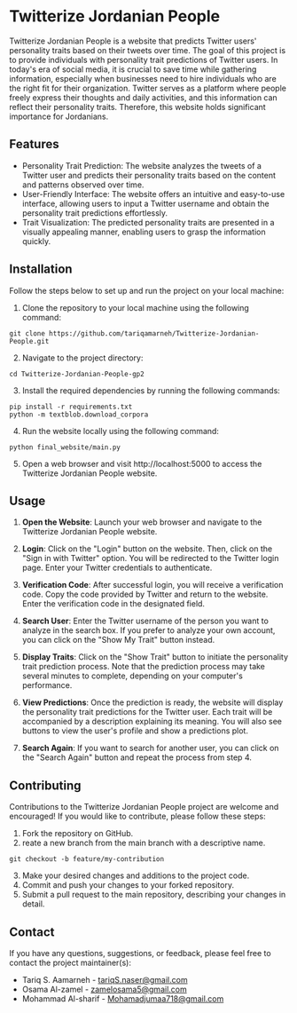 # Twitterize Jordanian People

Twitterize Jordanian People is a website that predicts Twitter users' personality traits based on their tweets over time. The goal of this project is to provide individuals with personality trait predictions of Twitter users. In today's era of social media, it is crucial to save time while gathering information, especially when businesses need to hire individuals who are the right fit for their organization. Twitter serves as a platform where people freely express their thoughts and daily activities, and this information can reflect their personality traits. Therefore, this website holds significant importance for Jordanians.

## Features
* Personality Trait Prediction: The website analyzes the tweets of a Twitter user and predicts their personality traits based on the content and patterns observed over time.
* User-Friendly Interface: The website offers an intuitive and easy-to-use interface, allowing users to input a Twitter username and obtain the personality trait predictions effortlessly.
* Trait Visualization: The predicted personality traits are presented in a visually appealing manner, enabling users to grasp the information quickly.

## Installation

Follow the steps below to set up and run the project on your local machine:
1. Clone the repository to your local machine using the following command:
```
git clone https://github.com/tariqamarneh/Twitterize-Jordanian-People.git
```
2. Navigate to the project directory:
```
cd Twitterize-Jordanian-People-gp2
```
3. Install the required dependencies by running the following commands:
```
pip install -r requirements.txt
python -m textblob.download_corpora
```
4. Run the website locally using the following command:
```
python final_website/main.py
```
5. Open a web browser and visit http://localhost:5000 to access the Twitterize Jordanian People website.

## Usage
1. **Open the Website**: Launch your web browser and navigate to the Twitterize Jordanian People website.

2. **Login**: Click on the "Login" button on the website. Then, click on the "Sign in with Twitter" option. You will be redirected to the Twitter login page. Enter your Twitter credentials to authenticate.

3. **Verification Code**: After successful login, you will receive a verification code. Copy the code provided by Twitter and return to the website. Enter the verification code in the designated field.

4. **Search User**: Enter the Twitter username of the person you want to analyze in the search box. If you prefer to analyze your own account, you can click on the "Show My Trait" button instead.

5. **Display Traits**: Click on the "Show Trait" button to initiate the personality trait prediction process. Note that the prediction process may take several minutes to complete, depending on your computer's performance.

6. **View Predictions**: Once the prediction is ready, the website will display the personality trait predictions for the Twitter user. Each trait will be accompanied by a description explaining its meaning. You will also see buttons to view the user's profile and show a predictions plot.

7. **Search Again**: If you want to search for another user, you can click on the "Search Again" button and repeat the process from step 4.

## Contributing
Contributions to the Twitterize Jordanian People project are welcome and encouraged! If you would like to contribute, please follow these steps:
1. Fork the repository on GitHub.
2. reate a new branch from the main branch with a descriptive name.
```
git checkout -b feature/my-contribution
```
3. Make your desired changes and additions to the project code.
4. Commit and push your changes to your forked repository.
5. Submit a pull request to the main repository, describing your changes in detail.

## Contact
If you have any questions, suggestions, or feedback, please feel free to contact the project maintainer(s):
* Tariq S. Aamarneh - tariqS.naser@gmail.com
* Osama Al-zamel - zamelosama5@gmail.com
* Mohammad Al-sharif - Mohamadjumaa718@gmail.com
